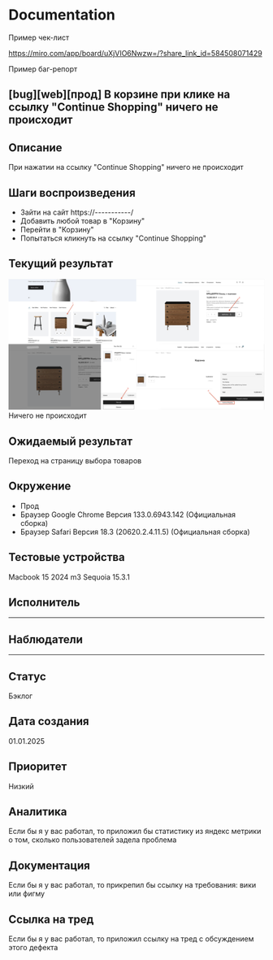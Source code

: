 # Documentation

Пример чек-лист

https://miro.com/app/board/uXjVIO6Nwzw=/?share_link_id=584508071429


Пример баг-репорт

## [bug][web][прод] В корзине при клике на ссылку "Continue Shopping" ничего не происходит

## Описание

При нажатии на ссылку "Continue Shopping" ничего не происходит

## Шаги воспроизведения

* Зайти на сайт   https://-----------/
* Добавить любой товар в "Корзину"
* Перейти в "Корзину"
* Попытаться кликнуть на ссылку "Continue Shopping"

## Текущий результат

![Header](https://github.com/psinyugin/Documentation/blob/main/assets/scrin.png)
Ничего не происходит

## Ожидаемый результат

Переход на страницу выбора товаров

## Окружение

* Прод
* Браузер Google Chrome Версия 133.0.6943.142 (Официальная сборка)
* Браузер Safari Версия 18.3 (20620.2.4.11.5) (Официальная сборка)
  
## Тестовые устройства

Macbook 15 2024 m3 Sequoia 15.3.1

## Исполнитель

_______________

## Наблюдатели

_______________

## Статус

Бэклог

## Дата создания

01.01.2025

## Приоритет

Низкий

## Аналитика

Если бы я у вас работал, то приложил бы статистику из яндекс метрики о том, сколько пользователей задела проблема

## Документация

Если бы я у вас работал, то прикрепил бы ссылку на требования: вики или фигму

## Ссылка на тред

Если бы я у вас работал, то приложил ссылку на тред с обсуждением этого дефекта
